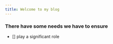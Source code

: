 ```yaml
---
title: Welcome to my blog
---
```


### There have some needs we have to ensure
- [] play a significant role
